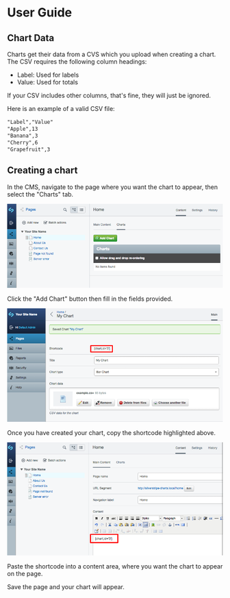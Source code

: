 # User Guide

## Chart Data

Charts get their data from a CVS which you upload when creating a chart. The CSV requires the following column headings:

- Label: Used for labels
- Value: Used for totals

If your CSV includes other columns, that's fine, they will just be ignored.

Here is an example of a valid CSV file:

```
"Label","Value"
"Apple",13
"Banana",3
"Cherry",6
"Grapefruit",3
```

## Creating a chart

In the CMS, navigate to the page where you want the chart to appear, then select the "Charts" tab.

![Chart Page](../images/user-guide-chart-page.png)

Click the "Add Chart" button then fill in the fields provided.

![Add Chart](../images/user-guide-add-chart.png)

Once you have created your chart, copy the shortcode highlighted above.

![Add Chart](../images/user-guide-paste-shortcode.png)

Paste the shortcode into a content area, where you want the chart to appear on the page.

Save the page and your chart will appear.
